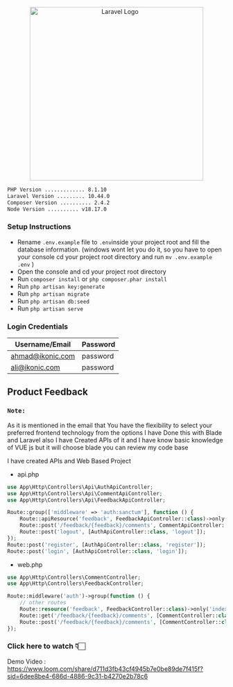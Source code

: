 <p align="center"><a href="https://laravel.com" target="_blank"><img src="https://raw.githubusercontent.com/laravel/art/master/logo-lockup/5%20SVG/2%20CMYK/1%20Full%20Color/laravel-logolockup-cmyk-red.svg" width="400" alt="Laravel Logo"></a></p>



```bash
PHP Version ............. 8.1.10  
Laravel Version ......... 10.44.0  
Composer Version .......... 2.4.2
Node Version .......... v18.17.0

```

### Setup Instructions
- Rename `.env.example` file to `.env`inside your project root and fill the database information.
  (windows wont let you do it, so you have to open your console cd your project root directory and run `mv .env.example .env` )
- Open the console and cd your project root directory
- Run `composer install` or ```php composer.phar install```
- Run `php artisan key:generate`
- Run `php artisan migrate`
- Run `php artisan db:seed`
- Run `php artisan serve`


### Login Credentials
| Username/Email   | Password    | 
|------------------|-------------|
| ahmad@ikonic.com | password    |
| ali@ikonic.com   | password    |



## Product Feedback

### `Note:` 
<p>
As it is mentioned in the email that  You have the flexibility to select your preferred frontend technology from the options I have Done this with Blade and Laravel also I have Created APIs of it and I have know basic knowledge of VUE js but it will choose blade you can review my code base
</p>


I have created APIs and Web Based Project 
- api.php
```php
use App\Http\Controllers\Api\AuthApiController;
use App\Http\Controllers\Api\CommentApiController;
use App\Http\Controllers\Api\FeedbackApiController;

Route::group(['middleware' => 'auth:sanctum'], function () {
    Route::apiResource('feedback', FeedbackApiController::class)->only('index', 'store');
    Route::post('/feedback/{feedback}/comments', CommentApiController::class);
    Route::post('logout', [AuthApiController::class, 'logout']);
});
Route::post('register', [AuthApiController::class, 'register']);
Route::post('login', [AuthApiController::class, 'login']);
```


- web.php
```php
use App\Http\Controllers\CommentController;
use App\Http\Controllers\FeedbackController;

Route::middleware('auth')->group(function () {
    // other routes
    Route::resource('feedback', FeedbackController::class)->only('index', 'store', 'create');
    Route::get('/feedback/{feedback}/comments', [CommentController::class, 'create'])->name('comment.create');
    Route::post('/feedback/{feedback}/comments', [CommentController::class, 'store'])->name('comment.store');
});
```

### Click here to watch 👇🏻 

Demo Video : https://www.loom.com/share/d711d3fb43cf4945b7e0be89de7f415f?sid=6dee8be4-686d-4886-9c31-b4270e2b78c6




